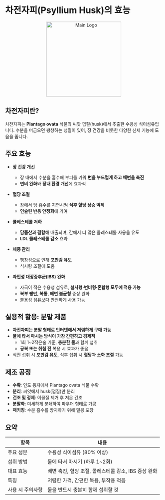 # 차전자피(Psyllium Husk)의 효능

<p align="center">
  <img src="https://drvegan.com/cdn/shop/files/Psyllium_Husk.jpg?v=1689267974&width=1200" width="240" alt="Main Logo" />
</p>

## 차전자피란?

차전자피는 **Plantago ovata** 식물의 씨앗 껍질(husk)에서 추출한 수용성 식이섬유입니다. 수분을 머금으면 팽창하는 성질이 있어, 장 건강을 비롯한 다양한 신체 기능에 도움을 줍니다.

## 주요 효능

- **장 건강 개선**
  - 장 내에서 수분을 흡수해 부피를 키워 **변을 부드럽게 하고 배변을 촉진**
  - **변비 완화**와 **장내 환경 개선**에 효과적

- **혈당 조절**
  - 장에서 당 흡수를 지연시켜 **식후 혈당 상승 억제**
  - **인슐린 반응 안정화**에 기여

- **콜레스테롤 저하**
  - **담즙산과 결합**해 배출되며, 간에서 더 많은 콜레스테롤 사용을 유도
  - **LDL 콜레스테롤 감소** 효과

- **체중 관리**
  - 팽창성으로 인해 **포만감 유도**
  - 식사량 조절에 도움

- **과민성 대장증후군(IBS) 완화**
  - 자극이 적은 수용성 섬유로, **설사형·변비형·혼합형 모두에 적용 가능**
  - **복부 팽만, 복통, 배변 불균형** 증상 완화
  - 불용성 섬유보다 안전하게 사용 가능

## 실용적 활용: 분말 제품

- **차전자피는 분말 형태로 인터넷에서 저렴하게 구매 가능**
- **물에 타서 마시는 방식이 가장 간편하고 경제적**
  - 1회 1~2작은술 기준, **충분한 물**과 함께 섭취
  - **공복 또는 취침 전** 복용 시 효과가 좋음
- 식전 섭취 시 **포만감 유도**, 식후 섭취 시 **혈당과 소화 조절** 가능

## 제조 공정

- **수확**: 인도 등지에서 Plantago ovata 식물 수확
- **분리**: 씨앗에서 husk(껍질)만 분리
- **건조 및 정제**: 이물질 제거 후 저온 건조
- **분말화**: 미세하게 분쇄하여 파우더 형태로 가공
- **패키징**: 수분 흡수를 방지하기 위해 밀봉 포장

## 요약

| 항목            | 내용 |
|-----------------|------|
| 주요 성분       | 수용성 식이섬유 (80% 이상) |
| 섭취 방법       | 물에 타서 마시기 (하루 1~2회) |
| 대표 효능       | 배변 촉진, 혈당 조절, 콜레스테롤 감소, IBS 증상 완화 |
| 특징            | 저렴한 가격, 간편한 복용, 부작용 적음 |
| 사용 시 주의사항 | 물을 반드시 충분히 함께 섭취할 것 |